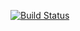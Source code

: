 [![Build Status](https://travis-ci.com/Avsyankaa/alice-lib-new.svg?branch=new)](https://travis-ci.com/Avsyankaa/alice-lib-new)